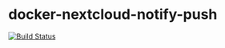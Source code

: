 # docker-nextcloud-notify-push

[![Build Status](https://build.walbeck.it/api/badges/walbeck-it/docker-nextcloud-notify-push/status.svg)](https://build.walbeck.it/walbeck-it/docker-nextcloud-notify-push)
